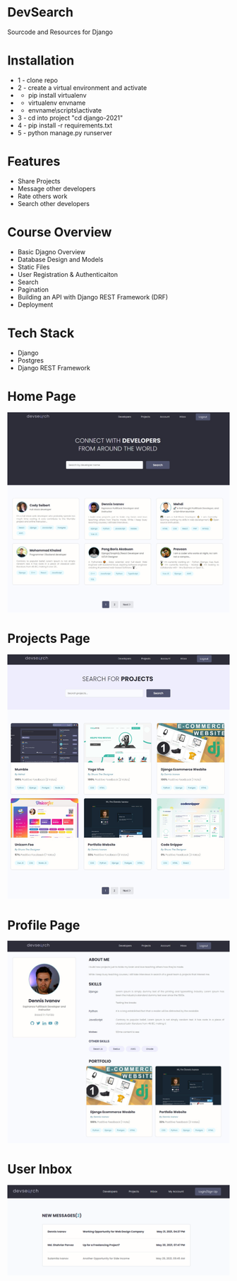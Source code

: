 <!-- @format -->

# DevSearch

Sourcode and Resources for Django

# Installation

- 1 - clone repo
- 2 - create a virtual environment and activate
- - pip install virtualenv
- - virtualenv envname
- - envname\scripts\activate
- 3 - cd into project "cd django-2021"
- 4 - pip install -r requirements.txt
- 5 - python manage.py runserver

# Features

- Share Projects
- Message other developers
- Rate others work
- Search other developers

# Course Overview

- Basic Djagno Overview
- Database Design and Models
- Static Files
- User Registration & Authenticaiton
- Search
- Pagination
- Building an API with Django REST Framework (DRF)
- Deployment

# Tech Stack

- Django
- Postgres
- Django REST Framework

# Home Page

<img src="./resources/images/Devsearch Home.jpg">

# Projects Page

<img src="./resources/images/DevSearch Projects.jpg">

# Profile Page

<img src="./resources/images/Devsearch Profile.jpg">

# User Inbox

<img src="./resources/images/Devsearch Inbox.jpg">
